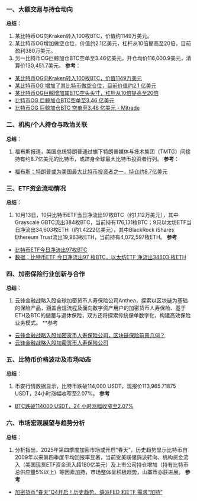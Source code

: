 ### 一、大额交易与持仓动向
**总结**：
1. 某比特币OG向Kraken转入100枚BTC，价值约1149万美元。
2. 某比特币OG增加做空仓位，价值约2.1亿美元，杠杆从10倍提高至20倍，目前盈利380万美元。
3. 另一比特币OG巨鲸加仓BTC空单至3.46亿美元，开仓均价116,000.9美元，清算价130,451.7美元。
**参考**：  
- [某比特币OG向Kraken转入100枚BTC，价值1149万美元](https://www.iyiou.com/briefing/202510131833486)  
- [某比特币OG 增加了其比特币做空仓位，目前价值约2.1 亿美元](https://m.techflowpost.com/newsletter/detail_101636.html)  
- [某比特币OG巨鲸增加其BTC空头头寸，杠杆从10倍提高至20倍](https://www.odaily.news/zh-CN/newsflash/452132)  
- [比特币OG 巨鲸加仓BTC空单至3.46 亿美元](https://cn.cointelegraph.com/flash-news/14744760)  
- [比特币OG 巨鲸加仓BTC 空单至3.46 亿美元 - Mitrade](https://www.mitrade.com/cn/insights/news/live-news/article-3-1190632-20251013)  


### 二、机构/个人持仓与政治关联
**总结**：
1. 福布斯报道，美国总统特朗普通过旗下特朗普媒体与技术集团（TMTG）间接持有约8.7亿美元的比特币，或跻身全球最大比特币投资者行列。
**参考**：  
- [福布斯：特朗普或为美国最大比特币投资者之一，持仓约8.7亿美元](https://www.theblockbeats.info/flash/315998)  


### 三、ETF资金流动情况
**总结**：
1. 10月13日，10只比特币ETF当日净流出97枚BTC（约1,112万美元），其中Grayscale GBTC流出384枚BTC，当前持有176,131枚BTC；9只以太坊ETF当日净流出34,603枚ETH（约1.4222亿美元），其中BlackRock iShares Ethereum Trust流出19,963枚ETH，当前持有4,072,597枚ETH。
**参考**  
- [比特币ETF今日净流出97枚BTC](https://www.panewslab.com/zh/articles/10e78c07-afa3-4f5c-aad8-60b644631b1c)  
- [数据：比特币ETF 今日净流出97 枚BTC，以太坊ETF 净流出34603 枚ETH](https://www.chaincatcher.com/article/2212196)  


### 四、加密保险行业创新与合作
**总结**：
1. 云锋金融战略入股全球加密货币人寿保险公司Anthea，探索以区块链为基础的保险产品，涵盖合规流程及面向数字资产用户的加密货币人寿保险、基于ETH及BTC的储蓄与退休保险，双方还将探索传统保单数字化，构建高效保险业务模式。
**参考  
- [云锋金融战略入股加密货币人寿保险公司，区块链保险前景几何？](https://wap.eastmoney.com/a/202510133532677411.html)  
- [云锋金融战略入股加密货币人寿保险公司](https://www.nbd.com.cn/articles/2025-10-13/4089065.html)  


### 五、比特币价格波动及市场动态
**总结**：
1. 币安行情数据显示，比特币跌破114,000 USDT，现报价113,965.71875 USDT，24小时涨幅收窄至2.07%。
**参考**  
- [BTC跌破114000 USDT，24 小时涨幅收窄至2.07%](https://www.binance.com/cn/square/post/30957423365057)  


### 六、市场宏观展望与趋势分析
**总结**：
1. 分析指出，2025年第四季度加密市场或开启“春天”，历史趋势显示比特币自2009年以来第四季度平均回报率显著，当前受美联储鸽派转向、机构资金流入（美国现货ETF资金流入超180亿美元）及上市公司持仓增加（持有比特币总供应量5%以上）等因素加持，市场整体呈积极趋势，山寨币亦获进展。
**参考**  
- [加密货币“春天”Q4开启！历史趋势、鸽派FED 和ETF 需求“加持”](https://www.cls.cn/detail/2167173)